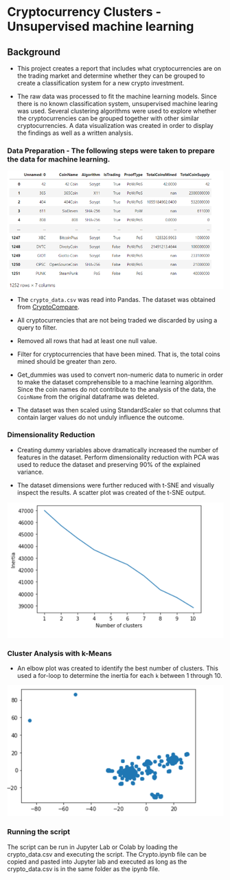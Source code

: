 # Cryptocurrency Clusters - Unsupervised machine learning

## Background

* This project creates a report that includes what cryptocurrencies are on the trading market and determine whether they can be grouped to create a classification system for a new crypto investment.

* The raw data was processed to fit the machine learning models. Since there is no known classification system, unsupervised machine learing was used. Several clustering algorithms were used to explore whether the cryptocurrencies can be grouped together with other similar cryptocurrencies. A data visualization was created in order to display the findings as well as a written analysis.

### Data Preparation - The following steps were taken to prepare the data for machine learning.

![data](Images/data.png)

* The `crypto_data.csv` was read into Pandas. The dataset was obtained from [CryptoCompare](https://min-api.cryptocompare.com/data/all/coinlist).

* All cryptocurrencies that are not being traded we discarded by using a query to filter.

* Removed all rows that had at least one null value.

* Filter for cryptocurrencies that have been mined. That is, the total coins mined should be greater than zero.

* Get_dummies was used to convert non-numeric data to numeric in order to make the dataset comprehensible to a machine learning algorithm. Since the coin names do not contribute to the analysis of the data, the `CoinName` from the original dataframe was deleted.

* The dataset was then scaled using StandardScaler so that columns that contain larger values do not unduly influence the outcome.

### Dimensionality Reduction

* Creating dummy variables above dramatically increased the number of features in the dataset. Perform dimensionality reduction with PCA was used to reduce the dataset and preserving 90% of the explained variance.

* The dataset dimensions were further reduced with t-SNE and visually inspect the results. A scatter plot was created of the t-SNE output. 

![kmeans](Images/kmeans.png)

### Cluster Analysis with k-Means

* An elbow plot was created to identify the best number of clusters. This used a for-loop to determine the inertia for each `k` between 1 through 10. 

![kmeans](Images/tsne.png)

### Running the script
The script can be run in Jupyter Lab or Colab by loading the crypto_data.csv and executing the script. The Crypto.ipynb file can be copied and pasted into Jupyter lab and executed as long as the crypto_data.csv is in the same folder as the ipynb file.
